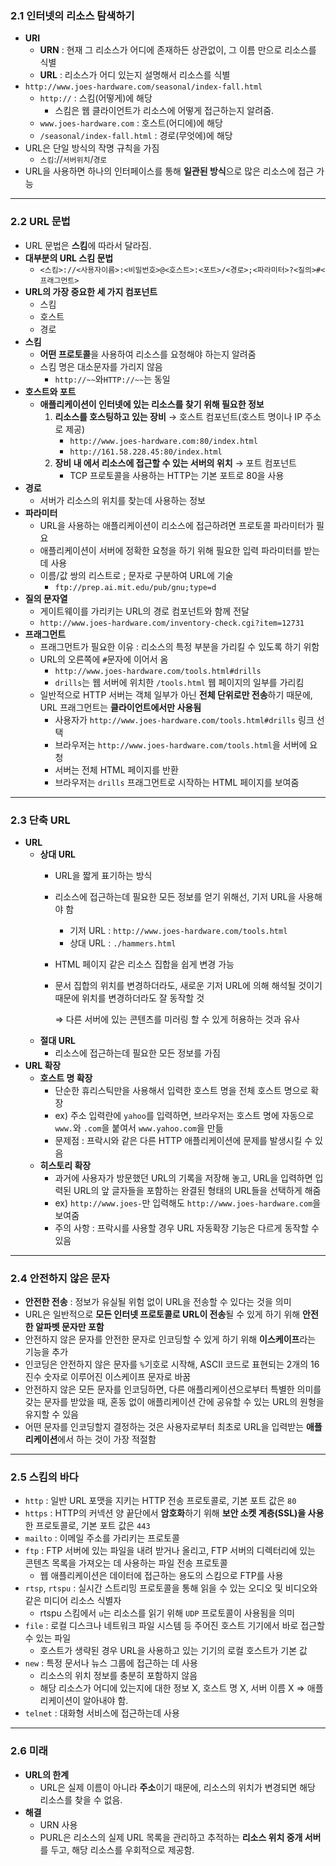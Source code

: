 ### 2.1 인터넷의 리소스 탐색하기

- **URI**
    - **URN** : 현재 그 리소스가 어디에 존재하든 상관없이, 그 이름 만으로 리소스를 식별
    - **URL** : 리소스가 어디 있는지 설명해서 리소스를 식별
- `http://www.joes-hardware.com/seasonal/index-fall.html`
    - `http://` : 스킴(어떻게)에 해당
        - 스킴은 웹 클라이언트가 리소스에 어떻게 접근하는지 알려줌.
    - `www.joes-hardware.com` : 호스트(어디에)에 해당
    - `/seasonal/index-fall.html` : 경로(무엇에)에 해당
- URL은 단일 방식의 작명 규칙을 가짐
    - `스킴`://`서버위치`/`경로`
- URL을 사용하면 하나의 인터페이스를 통해 **일관된 방식**으로 많은 리소스에 접근 가능

---

### 2.2 URL 문법

- URL 문법은 **스킴**에 따라서 달라짐.
- **대부분의 URL 스킴 문법**
    - `<스킴>://<사용자이름>:<비밀번호>@<호스트>:<포트>/<경로>;<파라미터>?<질의>#<프래그먼트>`
- **URL의 가장 중요한 세 가지 컴포넌트**
    - 스킴
    - 호스트
    - 경로
- **스킴**
    - **어떤 프로토콜**을 사용하여 리소스를 요청해야 하는지 알려줌
    - 스킴 명은 대소문자를 가리지 않음
        - `http://~~`와`HTTP://~~`는 동일
- **호스트와 포트**
    - **애플리케이션이 인터넷에 있는 리소스를 찾기 위해 필요한 정보**
        1. **리소스를 호스팅하고 있는 장비** → 호스트 컴포넌트(호스트 명이나 IP 주소로 제공)
            - `http://www.joes-hardware.com:80/index.html`
            - `http://161.58.228.45:80/index.html`
        2. **장비 내 에서 리소스에 접근할 수 있는 서버의 위치** → 포트 컴포넌트
            - TCP 프로토콜을 사용하는 HTTP는 기본 포트로 80을 사용
- **경로**
    - 서버가 리소스의 위치를 찾는데 사용하는 정보
- **파라미터**
    - URL을 사용하는 애플리케이션이 리소스에 접근하려면 프로토콜 파라미터가 필요
    - 애플리케이션이 서버에 정확한 요청을 하기 위해 필요한 입력 파라미터를 받는데 사용
    - 이름/값 쌍의 리스트로 ; 문자로 구분하여 URL에 기술
        - `ftp://prep.ai.mit.edu/pub/gnu;type=d`
- **질의 문자열**
    - 게이트웨이를 가리키는 URL의 경로 컴포넌트와 함께 전달
    - `http://www.joes-hardware.com/inventory-check.cgi?item=12731`
- **프래그먼트**
    - 프래그먼트가 필요한 이유 : 리소스의 특정 부분을 가리킬 수 있도록 하기 위함
    - URL의 오른쪽에 `#`문자에 이어서 옴
        - `http://www.joes-hardware.com/tools.html#drills`
        - `drills`는 웹 서버에 위치한 `/tools.html` 웹 페이지의 일부를 가리킴
    - 일반적으로 HTTP 서버는 객체 일부가 아닌 **전체 단위로만 전송**하기 때문에, URL 프래그먼트는 **클라이언트에서만 사용됨**
        - 사용자가 `http://www.joes-hardware.com/tools.html#drills` 링크 선택
        - 브라우저는 `http://www.joes-hardware.com/tools.html`을 서버에 요청
        - 서버는 전체 HTML 페이지를 반환
        - 브라우저는 `drills` 프래그먼트로 시작하는 HTML 페이지를 보여줌

---

### 2.3 단축 URL

- **URL**
    - **상대 URL**
        - URL을 짧게 표기하는 방식
        - 리소스에 접근하는데 필요한 모든 정보를 얻기 위해선, 기저 URL을 사용해야 함
            - 기저 URL : `http://www.joes-hardware.com/tools.html`
            - 상대 URL : `./hammers.html`
        - HTML 페이지 같은 리소스 집합을 쉽게 변경 가능
        - 문서 집합의 위치를 변경하더라도, 새로운 기저 URL에 의해 해석될 것이기 때문에 위치를 변경하더라도 잘 동작할 것
            
            ⇒ 다른 서버에 있는 콘텐츠를 미러링 할 수 있게 허용하는 것과 유사
    - **절대 URL**
        - 리소스에 접근하는데 필요한 모든 정보를 가짐
- **URL 확장**
    - **호스트 명 확장**
        - 단순한 휴리스틱만을 사용해서 입력한 호스트 명을 전체 호스트 명으로 확장
        - ex) 주소 입력란에 `yahoo`를 입력하면, 브라우저는 호스트 명에 자동으로 `www.`와 `.com`을 붙여서 `www.yahoo.com`을 만듦
        - 문제점 : 프락시와 같은 다른 HTTP 애플리케이션에 문제를 발생시킬 수 있음
    - **히스토리 확장**
        - 과거에 사용자가 방문했던 URL의 기록을 저장해 놓고, URL을 입력하면 입력된 URL의 앞 글자들을 포함하는 완결된 형태의 URL들을 선택하게 해줌
        - ex) `http://www.joes-`만 입력해도 `http://www.joes-hardware.com`을 보여줌
        - 주의 사항 : 프락시를 사용할 경우 URL 자동확장 기능은 다르게 동작할 수 있음

---

### 2.4 안전하지 않은 문자

- **안전한 전송** : 정보가 유실될 위험 없이 URL을 전송할 수 있다는 것을 의미
- URL은 일반적으로 **모든 인터넷 프로토콜로 URL이 전송**될 수 있게 하기 위해 **안전한 알파벳 문자만 포함**
- 안전하지 않은 문자를 안전한 문자로 인코딩할 수 있게 하기 위해 **이스케이프**라는 기능을 추가
- 인코딩은 안전하지 않은 문자를 `%`기호로 시작해, ASCII 코드로 표현되는 2개의 16진수 숫자로 이루어진 이스케이프 문자로 바꿈
- 안전하지 않은 모든 문자를 인코딩하면, 다른 애플리케이션으로부터 특별한 의미를 갖는 문자를 받았을 때, 혼동 없이 애플리케이션 간에 공유할 수 있는 URL의 원형을 유지할 수 있음
- 어떤 문자를 인코딩할지 결정하는 것은 사용자로부터 최초로 URL을 입력받는 **애플리케이션**에서 하는 것이 가장 적절함

---

### 2.5 스킴의 바다

- `http` : 일반 URL 포맷을 지키는 HTTP 전송 프로토콜로, 기본 포트 값은 `80`
- `https` : HTTP의 커넥션 양 끝단에서 **암호화**하기 위해 **보안 소켓 계층(SSL)을 사용**한 프로토콜로, 기본 포트 값은 `443`
- `mailto` : 이메일 주소를 가리키는 프로토콜
- `ftp` : FTP 서버에 있는 파일을 내려 받거나 올리고, FTP 서버의 디렉터리에 있는 콘텐츠 목록을 가져오는 데 사용하는 파일 전송 프로토콜
    - 웹 애플리케이션은 데이터에 접근하는 용도의 스킴으로 FTP를 사용
- `rtsp`, `rtspu` : 실시간 스트리밍 프로토콜을 통해 읽을 수 있는 오디오 및 비디오와 같은 미디어 리소스 식별자
    - rtspu 스킴에서 `u`는 리소스를 읽기 위해 `UDP` 프로토콜이 사용됨을 의미
- `file` : 로컬 디스크나 네트워크 파일 시스템 등 주어진 호스트 기기에서 바로 접근할 수 있는 파일
    - 호스트가 생략된 경우 URL을 사용하고 있는 기기의 로컬 호스트가 기본 값
- `new` : 특정 문서나 뉴스 그룹에 접근하는 데 사용
    - 리소스의 위치 정보를 충분히 포함하지 않음
    - 해당 리소스가 어디에 있는지에 대한 정보 X, 호스트 명 X, 서버 이름 X ⇒ 애플리케이션이 알아내야 함.
- `telnet` : 대화형 서비스에 접근하는데 사용

---

### 2.6 미래

- **URL의 한계**
    - URL은 실제 이름이 아니라 **주소**이기 때문에, 리소스의 위치가 변경되면 해당 리소스를 찾을 수 없음.
- **해결**
    - URN 사용
    - PURL은 리소스의 실제 URL 목록을 관리하고 추적하는 **리소스 위치 중개 서버**를 두고, 해당 리소스를 우회적으로 제공함.
